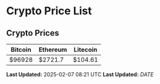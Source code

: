 # Crypto Price List

## Crypto Prices
| Bitcoin | Ethereum | Litecoin |
| ------- | -------- | -------- |
| $96928 | $2721.7 | $104.61 |
**Last Updated:** 2025-02-07 08:21 UTC
**Last Updated:** $DATE$
